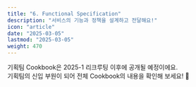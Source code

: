 ```yaml
---
title: "6. Functional Specification"
description: "서비스의 기능과 정책을 설계하고 전달해요!"
icon: "article"
date: "2025-03-05"
lastmod: "2025-03-05"
weight: 470
---
```


기획팀 Cookbook은 2025-1 리크루팅 이후에 공개될 예정이에요.   
기획팀의 신입 부원이 되어 전체 Cookbook의 내용을 확인해 보세요! 🤗
